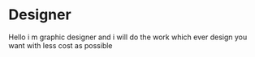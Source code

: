 # Designer
Hello i m graphic designer 
and i will do the work which ever design you want with less cost as possible
